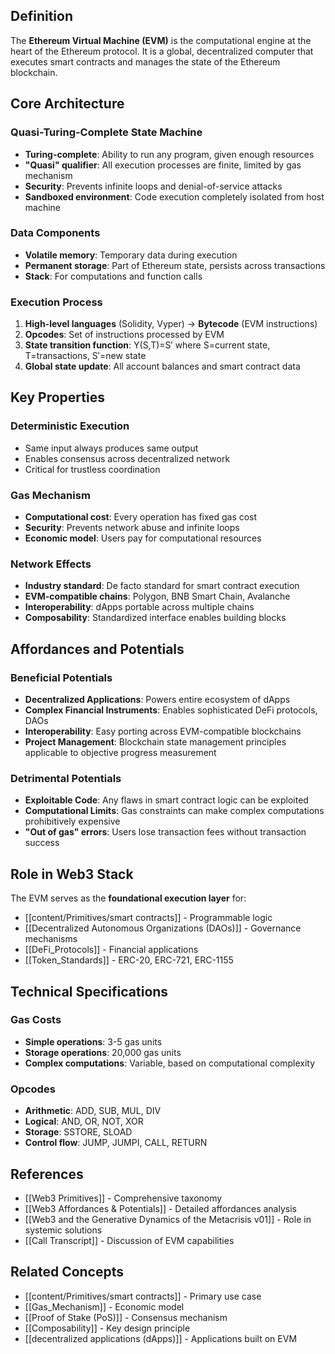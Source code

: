 
## Definition

The **Ethereum Virtual Machine (EVM)** is the computational engine at the heart of the Ethereum protocol. It is a global, decentralized computer that executes smart contracts and manages the state of the Ethereum blockchain.

## Core Architecture

### Quasi-Turing-Complete State Machine
- **Turing-complete**: Ability to run any program, given enough resources
- **"Quasi" qualifier**: All execution processes are finite, limited by gas mechanism
- **Security**: Prevents infinite loops and denial-of-service attacks
- **Sandboxed environment**: Code execution completely isolated from host machine

### Data Components
- **Volatile memory**: Temporary data during execution
- **Permanent storage**: Part of Ethereum state, persists across transactions
- **Stack**: For computations and function calls

### Execution Process
1. **High-level languages** (Solidity, Vyper) → **Bytecode** (EVM instructions)
2. **Opcodes**: Set of instructions processed by EVM
3. **State transition function**: Y(S,T)=S′ where S=current state, T=transactions, S′=new state
4. **Global state update**: All account balances and smart contract data

## Key Properties

### Deterministic Execution
- Same input always produces same output
- Enables consensus across decentralized network
- Critical for trustless coordination

### Gas Mechanism
- **Computational cost**: Every operation has fixed gas cost
- **Security**: Prevents network abuse and infinite loops
- **Economic model**: Users pay for computational resources

### Network Effects
- **Industry standard**: De facto standard for smart contract execution
- **EVM-compatible chains**: Polygon, BNB Smart Chain, Avalanche
- **Interoperability**: dApps portable across multiple chains
- **Composability**: Standardized interface enables building blocks

## Affordances and Potentials

### Beneficial Potentials
- **Decentralized Applications**: Powers entire ecosystem of dApps
- **Complex Financial Instruments**: Enables sophisticated DeFi protocols, DAOs
- **Interoperability**: Easy porting across EVM-compatible blockchains
- **Project Management**: Blockchain state management principles applicable to objective progress measurement

### Detrimental Potentials
- **Exploitable Code**: Any flaws in smart contract logic can be exploited
- **Computational Limits**: Gas constraints can make complex computations prohibitively expensive
- **"Out of gas" errors**: Users lose transaction fees without transaction success

## Role in Web3 Stack

The EVM serves as the **foundational execution layer** for:
- [[content/Primitives/smart contracts]] - Programmable logic
- [[Decentralized Autonomous Organizations (DAOs)]] - Governance mechanisms
- [[DeFi_Protocols]] - Financial applications
- [[Token_Standards]] - ERC-20, ERC-721, ERC-1155

## Technical Specifications

### Gas Costs
- **Simple operations**: 3-5 gas units
- **Storage operations**: 20,000 gas units
- **Complex computations**: Variable, based on computational complexity

### Opcodes
- **Arithmetic**: ADD, SUB, MUL, DIV
- **Logical**: AND, OR, NOT, XOR
- **Storage**: SSTORE, SLOAD
- **Control flow**: JUMP, JUMPI, CALL, RETURN

## References

- [[Web3 Primitives]] - Comprehensive taxonomy
- [[Web3 Affordances & Potentials]] - Detailed affordances analysis
- [[Web3 and the Generative Dynamics of the Metacrisis v01]] - Role in systemic solutions
- [[Call Transcript]] - Discussion of EVM capabilities

## Related Concepts

- [[content/Primitives/smart contracts]] - Primary use case
- [[Gas_Mechanism]] - Economic model
- [[Proof of Stake (PoS)]] - Consensus mechanism
- [[Composability]] - Key design principle
- [[decentralized applications (dApps)]] - Applications built on EVM
